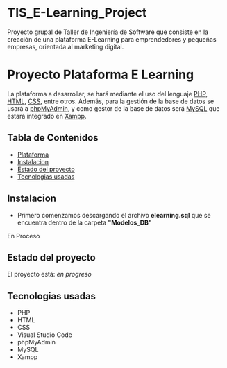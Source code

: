# TIS_E-Learning_Project
Proyecto grupal de Taller de Ingeniería de Software que consiste en la creación de una plataforma E-Learning para emprendedores y pequeñas empresas, orientada al marketing digital.

# Proyecto Plataforma E Learning

La plataforma a desarrollar, se hará mediante el uso del lenguaje [PHP](https://www.php.net/), [HTML](https://html.com/), [CSS](https://lenguajecss.com/css/), entre otros. Además, para la gestión de la base de datos se usará a [phpMyAdmin](https://www.phpmyadmin.net/), y como gestor de la base de datos será [MySQL](https://www.mysql.com/) que estará integrado en [Xampp](https://www.apachefriends.org/es/index.html).

## Tabla de Contenidos
* [Plataforma](#proyecto-plataforma-e-learning)
* [Instalacion](#instalacion)
* [Estado del proyecto](#estado-del-proyecto)
* [Tecnologias usadas](#tecnologias-usadas)

## Instalacion

- Primero comenzamos descargando el archivo **elearning.sql** que se encuentra dentro de la carpeta **__"Modelos_DB"__**

En Proceso
  
## Estado del proyecto

El proyecto está: _en progreso_

## Tecnologias usadas

 - PHP
 - HTML
 - CSS
 - Visual Studio Code
 - phpMyAdmin
 - MySQL
 - Xampp


